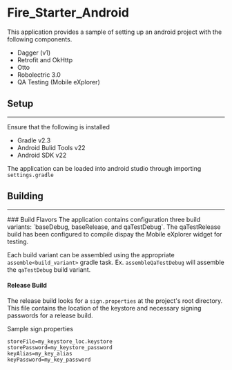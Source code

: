 # Fire_Starter_Android

This application provides a sample of setting up an android project with the following components.

* Dagger (v1)
* Retrofit and OkHttp
* Otto 
* Robolectric 3.0
* QA Testing (Mobile eXplorer)

## Setup
<hr/>
Ensure that the following is installed

* Gradle v2.3
* Android Bulid Tools v22
* Android SDK v22

The application can be loaded into android studio through importing `settings.gradle`



## Building
<hr/>
### Build Flavors
The application contains configuration three build variants: `baseDebug, baseRelease, and qaTestDebug`.  The qaTestRelease build has been configured to compile dispay the Mobile eXplorer widget for testing.

Each build variant can be assembled using the appropriate `assemble<build_variant>` gradle task.
Ex. `assembleQaTestDebug` will assemble the `qaTestDebug` build variant.

#### Release Build
The release build looks for a `sign.properties` at the project's root directory.  This file contains the location of the keystore and necessary signing passwords for a release build.

Sample sign.properties

```
storeFile=my_keystore_loc.keystore
storePassword=my_keystore_password
keyAlias=my_key_alias
keyPassword=my_key_password
```
